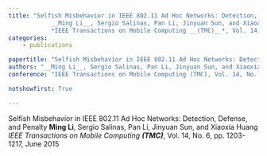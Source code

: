 ```yaml
---
title: "Selfish Misbehavior in IEEE 802.11 Ad Hoc Networks: Detection, Defense, and Penalty 
            __Ming Li__, Sergio Salinas, Pan Li, Jinyuan Sun, and Xiaoxia Huang 
            *IEEE Transactions on Mobile Computing __(TMC)__*, Vol. 14, No. 6, pp. 1203-1217, June 2015"
categories:
    - publications

papertitle: "Selfish Misbehavior in IEEE 802.11 Ad Hoc Networks: Detection, Defense, and Penalty"
authors: "__Ming Li__, Sergio Salinas, Pan Li, Jinyuan Sun, and Xiaoxia Huang"
conference: "IEEE Transactions on Mobile Computing (TMC), Vol. 14, No. 6, pp. 1203-1217, June 2015"

notshowfirst: True

---
```

Selfish Misbehavior in IEEE 802.11 Ad Hoc Networks: Detection, Defense, and Penalty 
            __Ming Li__, Sergio Salinas, Pan Li, Jinyuan Sun, and Xiaoxia Huang 
            *IEEE Transactions on Mobile Computing __(TMC)__*, Vol. 14, No. 6, pp. 1203-1217, June 2015


